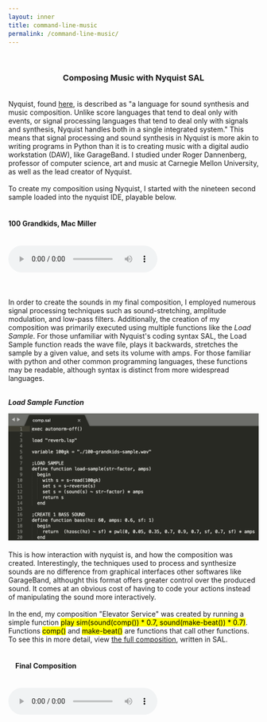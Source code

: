 ```yaml
---
layout: inner
title: command-line-music
permalink: /command-line-music/
---
```

<script src="http://api.html5media.info/1.1.8/html5media.min.js"></script>
<br>
<div align="center">
<h3>Composing Music with Nyquist SAL</h3>
</div>
<br>
<div align="left">
Nyquist, 
found <a href="https://www.cs.cmu.edu/~rbd/doc/nyquist/part2.html#2">here</a>, 
is described as "a language for sound synthesis and music composition. Unlike score languages that tend to deal only with events, or signal processing languages that tend to deal only with signals and synthesis, Nyquist handles both in a single integrated system." This means that signal processing and sound synthesis in Nyquist is more akin to writing programs in Python than it is to creating music with a digital audio workstation (DAW), like GarageBand. I studied under Roger Dannenberg, professor of computer science, art and music at Carnegie Mellon University, as well as the lead creator of Nyquist.
<br><br>
To create my composition using Nyquist, I started with the nineteen second sample loaded into the nyquist IDE, playable below.
<br><br>
<h4>100 Grandkids, Mac Miller</h4>
<br>
<audio src="audio/100-grandkids-sample.mp3" controls preload></audio>

<br><br>
In order to create the sounds in my final composition, I employed numerous signal processing techniques such as sound-stretching, amplitude modulation, and low-pass filters. Additionally, the creation of my composition was primarily executed using 
multiple functions like the <i>Load Sample</i>. For those unfamiliar with Nyquist's coding syntax SAL, the Load Sample function reads the wave file, plays it backwards, stretches the sample by a given value, and sets its volume with amps. For those familiar with python and other common programming languages, these functions may be readable, although syntax is distinct from more widespread languages.
<br><br>
<p class="text-center"><strong><i>Load Sample Function</i></strong></p>
<img class="img-responsive" src="img/ls-and-bs-functions-1320x668.png" title="Functions in Nyquist">
<br><br>
This is how interaction with nyquist is, and how the composition was created. Interestingly, the techniques used to process and synthesize sounds are no difference from graphical interfaces other softwares like GarageBand, althought this format offers greater control over the produced sound. It comes at an obvious cost of having to code your actions instead of manipulating the sound more interactively. 
<br>
<br>
In the end, my composition "Elevator Service" was created by running a simple function
<mark>play sim(sound(comp()) * 0.7, sound(make-beat()) * 0.7)</mark>. Functions <mark>comp()</mark> and <mark>make-beat()</mark> are functions that call other functions. To see this in more detail, view <a href="https://github.com/Sebastian-O-Rodriguez/about/tree/master/command-line-music/comp/comp.sal">the full composition</a>, written in SAL.<br> <br>
<h4>&emsp;Final Composition</h4>
<br>
<audio src="audio/elevator-service.mp3" controls preload></audio>
<br><br><br>
</div>